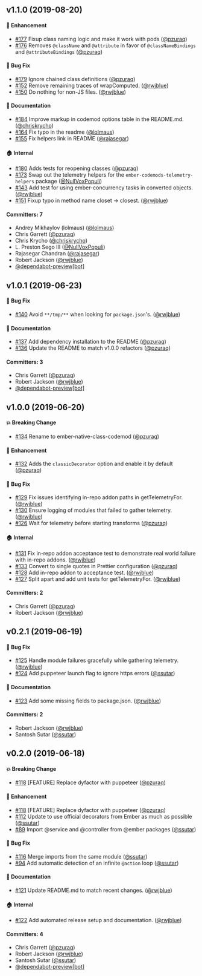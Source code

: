 ## v1.1.0 (2019-08-20)

#### :rocket: Enhancement
* [#177](https://github.com/ember-codemods/ember-native-class-codemod/pull/177) Fixup class naming logic and make it work with pods ([@pzuraq](https://github.com/pzuraq))
* [#176](https://github.com/ember-codemods/ember-native-class-codemod/pull/176) Removes `@className` and `@attribute` in favor of `@classNameBindings` and `@attributeBindings` ([@pzuraq](https://github.com/pzuraq))

#### :bug: Bug Fix
* [#179](https://github.com/ember-codemods/ember-native-class-codemod/pull/179) Ignore chained class definitions ([@pzuraq](https://github.com/pzuraq))
* [#152](https://github.com/ember-codemods/ember-native-class-codemod/pull/152) Remove remaining traces of wrapComputed. ([@rwjblue](https://github.com/rwjblue))
* [#150](https://github.com/ember-codemods/ember-native-class-codemod/pull/150) Do nothing for non-JS files. ([@rwjblue](https://github.com/rwjblue))

#### :memo: Documentation
* [#184](https://github.com/ember-codemods/ember-native-class-codemod/pull/184) Improve markup in codemod options table in the README.md. ([@chriskrycho](https://github.com/chriskrycho))
* [#164](https://github.com/ember-codemods/ember-native-class-codemod/pull/164) Fix typo in the readme ([@lolmaus](https://github.com/lolmaus))
* [#155](https://github.com/ember-codemods/ember-native-class-codemod/pull/155) Fix helpers link in README ([@rajasegar](https://github.com/rajasegar))

#### :house: Internal
* [#180](https://github.com/ember-codemods/ember-native-class-codemod/pull/180) Adds tests for reopening classes ([@pzuraq](https://github.com/pzuraq))
* [#173](https://github.com/ember-codemods/ember-native-class-codemod/pull/173) Swap out the telemetry helpers for the `ember-codemods-telemetry-helpers` package ([@NullVoxPopuli](https://github.com/NullVoxPopuli))
* [#143](https://github.com/ember-codemods/ember-native-class-codemod/pull/143) Add test for using ember-concurrency tasks in converted objects. ([@rwjblue](https://github.com/rwjblue))
* [#151](https://github.com/ember-codemods/ember-native-class-codemod/pull/151) Fixup typo in method name closet -> closest. ([@rwjblue](https://github.com/rwjblue))

#### Committers: 7
- Andrey Mikhaylov (lolmaus) ([@lolmaus](https://github.com/lolmaus))
- Chris Garrett ([@pzuraq](https://github.com/pzuraq))
- Chris Krycho ([@chriskrycho](https://github.com/chriskrycho))
- L. Preston Sego III ([@NullVoxPopuli](https://github.com/NullVoxPopuli))
- Rajasegar Chandran ([@rajasegar](https://github.com/rajasegar))
- Robert Jackson ([@rwjblue](https://github.com/rwjblue))
- [@dependabot-preview[bot]](https://github.com/apps/dependabot-preview)

## v1.0.1 (2019-06-23)

#### :bug: Bug Fix
* [#140](https://github.com/ember-codemods/ember-native-class-codemod/pull/140) Avoid `**/tmp/**` when looking for `package.json`'s. ([@rwjblue](https://github.com/rwjblue))

#### :memo: Documentation
* [#137](https://github.com/ember-codemods/ember-native-class-codemod/pull/137) Add dependency installation to the README ([@pzuraq](https://github.com/pzuraq))
* [#136](https://github.com/ember-codemods/ember-native-class-codemod/pull/136) Update the README to match v1.0.0 refactors ([@pzuraq](https://github.com/pzuraq))

#### Committers: 3
- Chris Garrett ([@pzuraq](https://github.com/pzuraq))
- Robert Jackson ([@rwjblue](https://github.com/rwjblue))
- [@dependabot-preview[bot]](https://github.com/apps/dependabot-preview)

## v1.0.0 (2019-06-20)

#### :boom: Breaking Change
* [#134](https://github.com/ember-codemods/ember-native-class-codemod/pull/134) Rename to ember-native-class-codemod  ([@pzuraq](https://github.com/pzuraq))

#### :rocket: Enhancement
* [#132](https://github.com/ember-codemods/ember-native-class-codemod/pull/132) Adds the `classicDecorator` option and enable it by default ([@pzuraq](https://github.com/pzuraq))

#### :bug: Bug Fix
* [#129](https://github.com/ember-codemods/ember-native-class-codemod/pull/129) Fix issues identifying in-repo addon paths in getTelemetryFor. ([@rwjblue](https://github.com/rwjblue))
* [#130](https://github.com/ember-codemods/ember-native-class-codemod/pull/130) Ensure logging of modules that failed to gather telemetry. ([@rwjblue](https://github.com/rwjblue))
* [#126](https://github.com/ember-codemods/ember-native-class-codemod/pull/126) Wait for telemetry before starting transforms ([@pzuraq](https://github.com/pzuraq))

#### :house: Internal
* [#131](https://github.com/ember-codemods/ember-native-class-codemod/pull/131) Fix in-repo addon acceptance test to demonstrate real world failure with in-repo addons. ([@rwjblue](https://github.com/rwjblue))
* [#133](https://github.com/ember-codemods/ember-native-class-codemod/pull/133) Convert to single quotes in Prettier configuration ([@pzuraq](https://github.com/pzuraq))
* [#128](https://github.com/ember-codemods/ember-native-class-codemod/pull/128) Add in-repo addon to acceptance test. ([@rwjblue](https://github.com/rwjblue))
* [#127](https://github.com/ember-codemods/ember-native-class-codemod/pull/127) Split apart and add unit tests for getTelemetryFor. ([@rwjblue](https://github.com/rwjblue))

#### Committers: 2
- Chris Garrett ([@pzuraq](https://github.com/pzuraq))
- Robert Jackson ([@rwjblue](https://github.com/rwjblue))

## v0.2.1 (2019-06-19)

#### :bug: Bug Fix
* [#125](https://github.com/ember-codemods/ember-native-class-codemod/pull/125) Handle module failures gracefully while gathering telemetry. ([@rwjblue](https://github.com/rwjblue))
* [#124](https://github.com/ember-codemods/ember-native-class-codemod/pull/124) Add puppeteer launch flag to ignore https errors ([@ssutar](https://github.com/ssutar))

#### :memo: Documentation
* [#123](https://github.com/ember-codemods/ember-native-class-codemod/pull/123) Add some missing fields to package.json. ([@rwjblue](https://github.com/rwjblue))

#### Committers: 2
- Robert Jackson ([@rwjblue](https://github.com/rwjblue))
- Santosh Sutar ([@ssutar](https://github.com/ssutar))

## v0.2.0 (2019-06-18)

#### :boom: Breaking Change
* [#118](https://github.com/ember-codemods/ember-native-class-codemod/pull/118) [FEATURE] Replace dyfactor with puppeteer ([@pzuraq](https://github.com/pzuraq))

#### :rocket: Enhancement
* [#118](https://github.com/ember-codemods/ember-native-class-codemod/pull/118) [FEATURE] Replace dyfactor with puppeteer ([@pzuraq](https://github.com/pzuraq))
* [#112](https://github.com/ember-codemods/ember-native-class-codemod/pull/112) Update to use official decorators from Ember as much as possible ([@ssutar](https://github.com/ssutar))
* [#89](https://github.com/ember-codemods/ember-native-class-codemod/pull/89) Import @service and @controller from @ember packages ([@ssutar](https://github.com/ssutar))

#### :bug: Bug Fix
* [#116](https://github.com/ember-codemods/ember-native-class-codemod/pull/116) Merge imports from the same module ([@ssutar](https://github.com/ssutar))
* [#94](https://github.com/ember-codemods/ember-native-class-codemod/pull/94) Add automatic detection of an infinite `@action` loop ([@ssutar](https://github.com/ssutar))

#### :memo: Documentation
* [#121](https://github.com/ember-codemods/ember-native-class-codemod/pull/121) Update README.md to match recent changes. ([@rwjblue](https://github.com/rwjblue))

#### :house: Internal
* [#122](https://github.com/ember-codemods/ember-native-class-codemod/pull/122) Add automated release setup and documentation. ([@rwjblue](https://github.com/rwjblue))

#### Committers: 4
- Chris Garrett ([@pzuraq](https://github.com/pzuraq))
- Robert Jackson ([@rwjblue](https://github.com/rwjblue))
- Santosh Sutar ([@ssutar](https://github.com/ssutar))
- [@dependabot-preview[bot]](https://github.com/apps/dependabot-preview)

